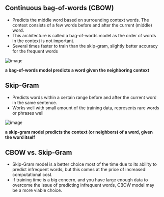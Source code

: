
## Continuous bag-of-words (CBOW)
- Predicts the middle word based on surrounding context words. The context consists of a 
few words before and after the current (middle) word.
- This architecture is called a bag-of-words model as the order of words in the context is not important.
- Several times faster to train than the skip-gram, slightly better accuracy for the frequent 
words

![image](https://github.com/SohailaDiab/Processing-of-Formal-and-Natural-Languages-Course/assets/70928356/013303c3-2980-47f6-ac57-f5793fae7f20)

**a bag-of-words model predicts a word given the neighboring context**

## Skip-Gram
- Predicts words within a certain range before and after the current word in the same 
sentence.
- Works well with small amount of the training data, represents rare words or phrases well

![image](https://github.com/SohailaDiab/Processing-of-Formal-and-Natural-Languages-Course/assets/70928356/45324536-37be-443d-ac6d-b199b573783e)

**a skip-gram model predicts the context (or neighbors) of a word, given the word itself**

## CBOW vs. Skip-Gram
- Skip-Gram model is a better choice most of the time due to its ability to predict infrequent 
words, but this comes at the price of increased computational cost.
- If training time is a big concern, and you have large enough data to overcome the issue of predicting infrequent words, CBOW model may be a more viable choice. 
